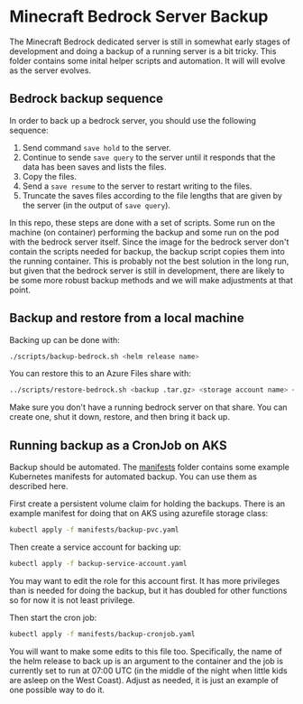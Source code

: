 # Minecraft Bedrock Server Backup

The Minecraft Bedrock dedicated server is still in somewhat early stages of development and doing a backup of a running server is a bit tricky. This folder contains some inital helper scripts and automation. It will will evolve as the server evolves.

## Bedrock backup sequence

In order to back up a bedrock server, you should use the following sequence:

1. Send command `save hold` to the server.
1. Continue to sende `save query` to the server until it responds that the data has been saves and lists the files.
1. Copy the files.
1. Send a `save resume` to the server to restart writing to the files. 
1. Truncate the saves files according to the file lengths that are given by the server (in the output of `save query`).

In this repo, these steps are done with a set of scripts. Some run on the machine (on container) performing the backup and some run on the pod with the bedrock server itself. Since the image for the bedrock server don't contain the scripts needed for backup, the backup script copies them into the running container. This is probably not the best solution in the long run, but given that the bedrock server is still in development, there are likely to be some more robust backup methods and we will make adjustments at that point.

## Backup and restore from a local machine

Backing up can be done with:

```bash
./scripts/backup-bedrock.sh <helm release name>
```

You can restore this to an Azure Files share with:

```bash
../scripts/restore-bedrock.sh <backup .tar.gz> <storage account name> <share name>
```

Make sure you don't have a running bedrock server on that share. You can create one, shut it down, restore, and then bring it back up.

## Running backup as a CronJob on AKS

Backup should be automated. The [manifests](manifests/) folder contains some example Kubernetes manifests for automated backup. You can use them as described here.

First create a persistent volume claim for holding the backups. There is an example manifest for doing that on AKS using azurefile storage class:

```bash
kubectl apply -f manifests/backup-pvc.yaml
```

Then create a service account for backing up:

```bash
kubectl apply -f backup-service-account.yaml
```

You may want to edit the role for this account first. It has more privileges than is needed for doing the backup, but it has doubled for other functions so for now it is not least privilege. 

Then start the cron job:

```bash
kubectl apply -f manifests/backup-cronjob.yaml
```

You will want to make some edits to this file too. Specifically, the name of the helm release to back up is an argument to the container and the job is currently set to run at 07:00 UTC (in the middle of the night when little kids are asleep on the West Coast). Adjust as needed, it is just an example of one possible way to do it.